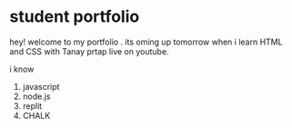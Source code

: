 # student portfolio

hey! welcome to my portfolio . its oming up tomorrow when i learn HTML and CSS with Tanay prtap live on youtube.

i know

1.  javascript
2. node.js
3. replit
4. CHALK
